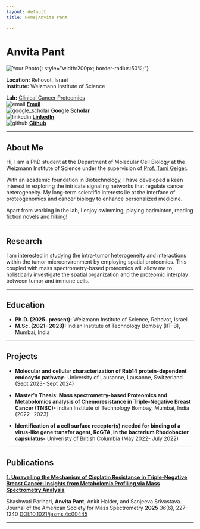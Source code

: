 ```yaml
---
layout: default
title: Home|Anvita Pant

---
```

<p style="text-align:center;">

# Anvita Pant

![Your Photo](AP_linkedin_pic.JPG){: style="width:200px; border-radius:50%;"}

</p>

**Location:** Rehovot, Israel  
**Institute:** Weizmann Institute of Science

**Lab:** [Clinical Cancer Proteomics](https://www.weizmann.ac.il/mcb/TGeiger/home)  
![email](email.png) [**Email**](anvita.pant@weizmann.ac.il)  
![google_scholar](Google_Scholar_logo.svg) [**Google Scholar**](https://scholar.google.com/citations?user=0D6QbOUAAAAJ&hl=en)  
![linkedin](linkedin.svg) [**LinkedIn**](https://www.linkedin.com/in/anvita-pant/)   
![github](github.svg) [**Github**](https://github.com/pantanvita)

---
  
## About Me

Hi, I am a PhD student at the Department of Molecular Cell Biology at the Weizmann Institute of Science under the supervision of [Prof. Tami Geiger](https://www.weizmann.ac.il/mcb/TGeiger/home).

With an academic foundation in Biotechnology, I have developed a keen interest in exploring the intricate signaling networks that regulate cancer heterogeneity. My long-term scientific interests lie at the interface of proteogenomics and cancer biology to enhance personalized medicine.

Apart from working in the lab, I enjoy swimming, playing badminton, reading fiction novels and hiking!

---

## Research

I am interested in studying the intra-tumor heterogeneity and interactions within the tumor microenvironment by employing spatial proteomics. This coupled with mass spectrometry-based proteomics will allow me to holistically investigate the spatial organization and the proteomic interplay between tumor and immune cells.

---
  
## Education

- **Ph.D. (2025- present):** Weizmann Institute of Science, Rehovot, Israel 
- **M.Sc. (2021- 2023):** Indian Institute of Technology Bombay (IIT-B), Mumbai, India

---
  
## Projects

- **Molecular and cellular characterization of Rab14 protein-dependent endocytic pathway-** University of Lausanne, Lausanne, Switzerland (Sept 2023- Sept 2024)  
  
- **Master's Thesis: Mass spectrometry-based Proteomics and Metabolomics analysis of Chemoresistance in Triple-Negative Breast Cancer (TNBC)-** Indian Institute of Technology Bombay, Mumbai, India (2022- 2023)

- **Identification of a cell surface receptor(s) needed for binding of a virus-like gene transfer agent, RcGTA, in the bacterium Rhodobacter capsulatus-** Univeristy of British Columbia (May 2022- July 2022)
  
---
  
## Publications

[1. **Unravelling the Mechanism of Cisplatin Resistance in Triple-Negative Breast Cancer: Insights from Metabolomic Profiling via Mass Spectrometry Analysis**](https://pubs.acs.org/doi/10.1021/jasms.4c00445)

Shashwati Parihari, **Anvita Pant**, Ankit Halder, and Sanjeeva Srivastava. Journal of the American Society for Mass Spectrometry **2025** *36*(6), 227-1240
[DOI:10.1021/jasms.4c00445](10.1021/jasms.4c00445)  

---


